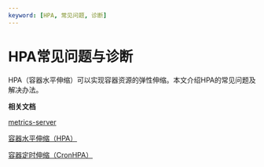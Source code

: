 ```yaml
---
keyword: [HPA, 常见问题, 诊断]
---
```


# HPA常见问题与诊断

HPA（容器水平伸缩）可以实现容器资源的弹性伸缩。本文介绍HPA的常见问题及解决办法。



**相关文档**  


[metrics-server](/cn.zh-CN/新功能发布记录/组件介绍与变更记录/metrics-server.md)

[容器水平伸缩（HPA）](/cn.zh-CN/Kubernetes集群用户指南/弹性伸缩/容器水平伸缩（HPA）.md)

[容器定时伸缩（CronHPA）](/cn.zh-CN/Kubernetes集群用户指南/弹性伸缩/容器定时伸缩（CronHPA）.md)

